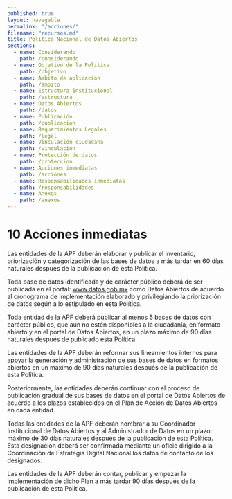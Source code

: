 ```yaml
---
published: true
layout: navegable
permalink: "/acciones/"
filename: "recursos.md"
title: Política Nacional de Datos Abiertos
sections:
  - name: Considerando
    path: /considerando
  - name: Objetivo de la Política
    path: /objetivo
  - name: Ámbito de aplicación
    path: /ambito
  - name: Estructura institucional
    path: /estructura
  - name: Datos Abiertos
    path: /datos
  - name: Publicación
    path: /publicacion
  - name: Requerimientos Legales
    path: /legal
  - name: Vinculación ciudadana
    path: /vinculacion
  - name: Protección de datos
    path: /proteccion
  - name: Acciones inmediatas
    path: /acciones
  - name: Responsabilidades inmediatas
    path: /responsabilidades
  - name: Anexos
    path: /anexos
---
```


# 10 Acciones inmediatas

Las entidades de la APF deberán elaborar y publicar el inventario, priorización y categorización de las bases de datos a más tardar en
60 días naturales después de la publicación de esta Política.

Toda base de datos identificada y de carácter público deberá de ser publicada en el portal:
www.datos.gob.mx como Datos Abiertos de acuerdo al cronograma de implementación elaborado y privilegiando la priorización de datos según
a lo estipulado en esta Política.

Toda entidad de la APF deberá publicar al menos 5 bases de datos con carácter público, que aún no estén disponibles a la ciudadanía,
en formato abierto y en el portal de Datos Abiertos, en un plazo máximo de 90 días naturales después de publicado esta Política.

Las entidades de la APF deberán reformar sus lineamientos internos para apoyar la generación y administración de sus bases de datos en
formatos abiertos en un máximo de 90 días naturales después de la publicación de esta Política.

Posteriormente, las entidades deberán continuar con el proceso de publicación gradual de sus bases de datos en el portal de Datos Abiertos
de acuerdo a los plazos establecidos en el  Plan de Acción de Datos Abiertos en cada entidad.

Todas las entidades de la APF deberán nombrar a su Coordinador Institucional de Datos Abiertos y al Administrador de Datos en un plazo
máximo de 30 días naturales después de la publicación de esta Política. Esta designación deberá ser confirmada mediante un oficio
dirigido a la Coordinación de Estrategia Digital Nacional los datos de contacto de los designados.

Las entidades de la APF deberán contar, publicar y empezar la implementación de dicho Plan a más tardar 90 días después de la publicación
de esta Política.



